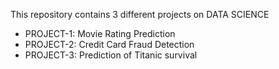 This repository contains 3 different projects on DATA SCIENCE 
* PROJECT-1: Movie Rating Prediction
* PROJECT-2: Credit Card Fraud Detection
* PROJECT-3: Prediction of Titanic survival
